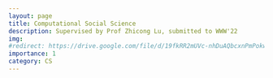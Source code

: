 ```yaml
---
layout: page
title: Computational Social Science
description: Supervised by Prof Zhicong Lu, submitted to WWW'22
img: 
#redirect: https://drive.google.com/file/d/19fkRR2mUVc-nhDuAQbcxnPmPokwnhVDH/view?usp=sharing
importance: 1
category: CS
---
```

